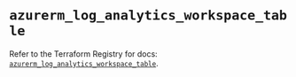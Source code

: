 # `azurerm_log_analytics_workspace_table`

Refer to the Terraform Registry for docs: [`azurerm_log_analytics_workspace_table`](https://registry.terraform.io/providers/hashicorp/azurerm/3.88.0/docs/resources/log_analytics_workspace_table).
